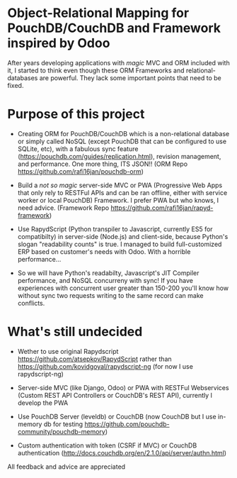 # Object-Relational Mapping for PouchDB/CouchDB and Framework inspired by Odoo
After years developing applications with *magic* MVC and ORM included with it, I started to think even though these ORM Frameworks and relational-databases are powerful. They lack some important points that need to be fixed.

# Purpose of this project
- Creating ORM for PouchDB/CouchDB which is a non-relational database or simply called NoSQL (except PouchDB that can be configured to use SQLite, etc), with a fabulous sync feature (https://pouchdb.com/guides/replication.html), revision management, and performance. One more thing, ITS JSON!! (ORM Repo https://github.com/rafi16jan/pouchdb-orm)

- Build a *not so magic* server-side MVC or PWA (Progressive Web Apps that only rely to RESTFul APIs and can be ran offline, either with service worker or local PouchDB) Framework. I prefer PWA but who knows, I need advice. (Framework Repo https://github.com/rafi16jan/rapyd-framework)

- Use RapydScript (Python transpiler to Javascript, currently ES5 for compatibilty) in server-side (Node.js) and client-side, because Python's slogan "readability counts" is true. I managed to build full-customized ERP based on customer's needs with Odoo. With a horrible performance...

- So we will have Python's readabilty, Javascript's JIT Compiler performance, and NoSQL concurreny with sync! If you have experiences with concurrent user greater than 150-200 you'll know how without sync two requests writing to the same record can make conflicts.

# What's still undecided
- Wether to use original Rapydscript https://github.com/atsepkov/RapydScript rather than https://github.com/kovidgoyal/rapydscript-ng (for now I use rapydscript-ng)

- Server-side MVC (like Django, Odoo) or PWA with RESTFul Webservices (Custom REST API Controllers or CouchDB's REST API), currently I develop the PWA

- Use PouchDB Server (leveldb) or CouchDB (now CouchDB but I use in-memory db for testing https://github.com/pouchdb-community/pouchdb-memory)

- Custom authentication with token (CSRF if MVC) or CouchDB authentication (http://docs.couchdb.org/en/2.1.0/api/server/authn.html)

All feedback and advice are appreciated
